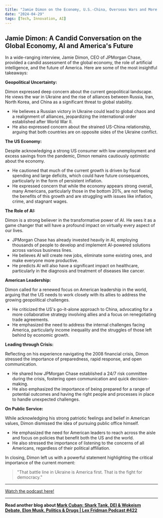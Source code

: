 ```yaml
---
title: "Jamie Dimon on the Economy, U.S.-China, Overseas Wars and More: Full Interview | WSJ"
date: "2024-04-29"
tags: [Tech, Innovation, AI]
---
```


## Jamie Dimon: A Candid Conversation on the Global Economy, AI and America's Future

In a wide-ranging interview, Jamie Dimon, CEO of JPMorgan Chase, provided a candid assessment of the global economy, the role of artificial intelligence, and the future of America. Here are some of the most insightful takeaways:

**Geopolitical Uncertainty:**

Dimon expressed deep concern about the current geopolitical landscape. He views the war in Ukraine and the rise of alliances between Russia, Iran, North Korea, and China as a significant threat to global stability. 

* He believes a Russian victory in Ukraine could lead to global chaos and a realignment of alliances, jeopardizing the international order established after World War II.
* He also expressed concern about the strained US-China relationship, arguing that both countries are on opposite sides of the Ukraine conflict.

**The US Economy:**

Despite acknowledging a strong US consumer with low unemployment and excess savings from the pandemic, Dimon remains cautiously optimistic about the economy.

* He cautioned that much of the current growth is driven by fiscal spending and large deficits, which could have future consequences, particularly in the form of persistent inflation.
* He expressed concern that while the economy appears strong overall, many Americans, particularly those in the bottom 20%, are not feeling the benefits of this growth and are struggling with issues like inflation, crime, and stagnant wages. 

**The Role of AI:**

Dimon is a strong believer in the transformative power of AI. He sees it as a game changer that will have a profound impact on virtually every aspect of our lives. 

* JPMorgan Chase has already invested heavily in AI, employing thousands of people to develop and implement AI-powered solutions across various business lines.
* He believes AI will create new jobs, eliminate some existing ones, and make everyone more productive.
* He predicts AI will also have a significant impact on healthcare, particularly in the diagnosis and treatment of diseases like cancer.

**American Leadership:**

Dimon called for a renewed focus on American leadership in the world, arguing that the US needs to work closely with its allies to address the growing geopolitical challenges. 

* He criticized the US's go-it-alone approach to China, advocating for a more collaborative strategy involving allies and a focus on renegotiating trade agreements.
* He emphasized the need to address the internal challenges facing America, particularly income inequality and the struggles of those left behind by economic growth.

**Leading through Crisis:**

Reflecting on his experience navigating the 2008 financial crisis, Dimon stressed the importance of preparedness, rapid response, and open communication.

* He shared how JPMorgan Chase established a 24/7 risk committee during the crisis, fostering open communication and quick decision-making.
* He also emphasized the importance of being prepared for a range of potential outcomes and having the right people and processes in place to handle unexpected challenges.

**On Public Service:**

While acknowledging his strong patriotic feelings and belief in American values, Dimon dismissed the idea of pursuing public office himself.

* He emphasized the need for American leaders to reach across the aisle and focus on policies that benefit both the US and the world.
* He also stressed the importance of listening to the concerns of all Americans, regardless of their political affiliation.

In closing, Dimon left us with a powerful statement highlighting the critical importance of the current moment: 

> "That battle line in Ukraine is America first. That is the fight for democracy."

---

<a href="https://youtube.com/watch?v=yKtw4of-j0E" target="_blank">Watch the podcast here!</a>


---

**Read another blog about [Mark Cuban: Shark Tank, DEI & Wokeism Debate, Elon Musk, Politics & Drugs | Lex Fridman Podcast #422](./20240329-markcuban-lexfridman)**